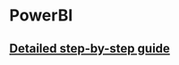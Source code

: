 # PowerBI
## [Detailed step-by-step guide](https://www.geeksforgeeks.org/power-bi-tutorial/?ref=lbp)
